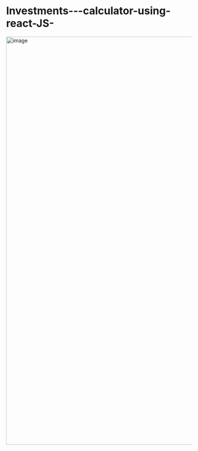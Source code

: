 # Investments---calculator-using-react-JS-
<img width="1106" alt="image" src="https://github.com/Nsralla/Investments---calculator-using-react-JS-/assets/122102030/1c5a3bca-c7f9-4fbc-b5a3-093546c40dbc">
